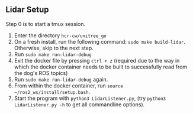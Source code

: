 ## Lidar Setup
Step 0 is to start a tmux session.

1. Enter the directory `hcr-cw/unitree_go`
2. On a fresh install, run the following command: `sudo make build-lidar`. Otherwise, skip to the next step.
3. Run `sudo make run-lidar-debug`
4. Exit the docker file by pressing `ctrl + z` (required due to the way in which the docker container needs to be built to successfully read from the dog's ROS topics)
5. Run `sudo make run-lidar-debug` again.
6. From within the docker container, run `source ~/ros2_ws/install/setup.bash`.
7. Start the program with `python3 LidarListener.py`, (try `python3 LidarListener.py -h` to get all commandline options).
